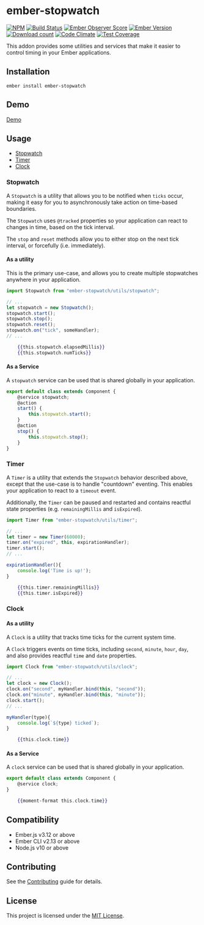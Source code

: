 # ember-stopwatch

[![NPM][npm-badge-img]][npm-badge-link]
[![Build Status][build-status-img]][build-status-link]
[![Ember Observer Score][ember-observer-badge]][ember-observer-url]
[![Ember Version][ember-version]][ember-version-url]
[![Download count][npm-downloads-img]][npm-badge-link]
[![Code Climate][climate-badge]][climate-badge-url]
[![Test Coverage][coverage-badge]][coverage-badge-url]

This addon provides some utilities and services that make it easier
to control timing in your Ember applications.

## Installation

```
ember install ember-stopwatch
```

## Demo

[Demo](https://tzellman.github.io/ember-stopwatch/)

## Usage

-   [Stopwatch](#stopwatch)
-   [Timer](#timer)
-   [Clock](#clock)

### Stopwatch

A `Stopwatch` is a utility that allows you to be notified when `ticks` occur,
making it easy for you to asynchronously take action on time-based boundaries.

The `Stopwatch` uses `@tracked` properties so your application
can react to changes in time, based on the tick interval.

The `stop` and `reset` methods allow you to either stop on the next tick interval,
or forcefully (i.e. immediately).

#### As a utility

This is the primary use-case, and allows you to create multiple stopwatches anywhere
in your application.

```javascript
import Stopwatch from "ember-stopwatch/utils/stopwatch";

// ...
let stopwatch = new Stopwatch();
stopwatch.start();
stopwatch.stop();
stopwatch.reset();
stopwatch.on("tick", someHandler);
// ...
```

```handlebars
    {{this.stopwatch.elapsedMillis}}
    {{this.stopwatch.numTicks}}
```

#### As a Service

A `stopwatch` service can be used that is shared globally in your application.

```javascript
export default class extends Component {
    @service stopwatch;
    @action
    start() {
        this.stopwatch.start();
    }
    @action
    stop() {
        this.stopwatch.stop();
    }
}
```

### Timer

A `Timer` is a utility that extends the `Stopwatch` behavior described above,
except that the use-case is to handle "countdown" eventing. This enables your
application to react to a `timeout` event.

Additionally, the `Timer` can be paused and restarted and contains reactful state
properties (e.g. `remainingMillis` and `isExpired`).

```javascript
import Timer from "ember-stopwatch/utils/timer";

// ...
let timer = new Timer(60000);
timer.on("expired", this, expirationHandler);
timer.start();
// ...

expirationHandler(){
    console.log('Time is up!');
}
```

```handlebars
    {{this.timer.remainingMillis}}
    {{this.timer.isExpired}}
```

### Clock

#### As a utility

A `Clock` is a utility that tracks time ticks for the current system time.

A `Clock` triggers events on time ticks, including `second`, `minute`, `hour`, `day`,
and also provides reactful `time` and `date` properties.

```javascript
import Clock from "ember-stopwatch/utils/clock";

// ...
let clock = new Clock();
clock.on("second", myHandler.bind(this, "second"));
clock.on("minute", myHandler.bind(this, "minute"));
clock.start();
// ...

myHandler(type){
    console.log(`${type} ticked`);
}
```

```handlebars
    {{this.clock.time}}
```

#### As a Service

A `clock` service can be used that is shared globally in your application.

```javascript
export default class extends Component {
    @service clock;
}
```

```handlebars
    {{moment-format this.clock.time}}
```

## Compatibility

-   Ember.js v3.12 or above
-   Ember CLI v2.13 or above
-   Node.js v10 or above

## Contributing

See the [Contributing](CONTRIBUTING.md) guide for details.

## License

This project is licensed under the [MIT License](LICENSE.md).

[npm-badge-img]: https://badge.fury.io/js/ember-stopwatch.svg
[npm-badge-link]: http://badge.fury.io/js/ember-stopwatch
[build-status-img]: https://travis-ci.org/tzellman/ember-stopwatch.svg?branch=master
[build-status-link]: https://travis-ci.org/tzellman/ember-stopwatch
[npm-downloads-img]: https://img.shields.io/npm/dt/ember-stopwatch.svg
[ember-observer-badge]: http://emberobserver.com/badges/ember-stopwatch.svg
[ember-observer-url]: http://emberobserver.com/addons/ember-stopwatch
[ember-version]: https://img.shields.io/badge/Ember-3.12%2B-brightgreen.svg
[ember-version-url]: https://blog.emberjs.com/2019/08/16/ember-3-12-released.html
[coverage-badge]: https://codeclimate.com/github/tzellman/ember-stopwatch/badges/coverage.svg
[coverage-badge-url]: https://codeclimate.com/github/tzellman/ember-stopwatch/test_coverage
[climate-badge]: https://codeclimate.com/github/tzellman/ember-stopwatch/badges/gpa.svg
[climate-badge-url]: https://codeclimate.com/github/tzellman/ember-stopwatch
